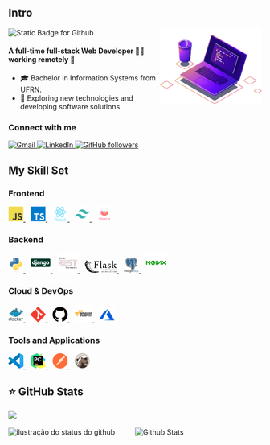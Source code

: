 <h2>Intro</h2>

<img src="./images/computer-illustration.png" alt="Ilustração de um Computador e Café" min-width="40%" max-width="40%" width="40%" align="right">

<img src="https://img.shields.io/static/v1?label=&message=I'm Willamy Domingos&color=f8efd4&style=for-the-badge" alt="Static Badge for Github">

<h4>A full-time full-stack Web Developer 👨‍💻 working remotely 🚀</h4>

- 🎓 Bachelor in Information Systems from UFRN.
- 🤔 Exploring new technologies and developing software solutions.

<h3>Connect with me</h3>

<p align="left">
  <a href="mailto:willamy.wlp@gmail.com" title="willamy.wlp@gmail.com">
    <img src="https://img.shields.io/badge/-Gmail-FF0000?style=square&labelColor=FF0000&logo=gmail&logoColor=white&link=willamy.wlp@gmail.com" alt="Gmail"/>
  </a>
  <a href="https://www.linkedin.com/in/willa-my/" title="willa-my">
    <img src="https://img.shields.io/badge/-Linkedin-0e76a8?style=square&logo=Linkedin&logoColor=white&link=https://www.linkedin.com/in/willa-my/" alt="LinkedIn"/>
  </a>
  <a href="https://github.com/willamylp" title="willamylp">
    <img alt="GitHub followers" src="https://img.shields.io/github/followers/willamylp?label=follow&style=social">
  </a>
</p>

<h2>My Skill Set</h2>

<h3>Frontend</h3>
<a href="https://www.javascript.com/" target="_blank">
  <img
    src="./assets/frontend/javascript.svg"
    alt="JavaScript"
    height="30"
  />
</a>
<a href="https://www.typescriptlang.org/" target="_blank">
  <img
    src="./assets/frontend/typescript.svg"
    alt="TypeScript"
    height="30"
    style="margin-left: 10px"
  />
</a>
<a href="https://reactjs.org/" target="_blank">
  <img
    src="./assets/frontend/reactjs.svg"
    alt="ReactJS"
    height="30"
    style="margin-left: 10px"
  />
</a>
<a href="https://www.tailwindcss.com/" target="_blank">
  <img
    src="./assets/frontend/tailwindcss.svg"
    alt="Tailwind CSS"
    height="30"
    style="margin-left: 10px"
  />
</a>
<a href="https://www.chartjs.org" target="_blank">
  <img
    src="./assets/frontend/chartjs.svg"
    alt="ChartJS"
    height="30"
    style="margin-left: 10px"
  />
</a>

<h3>Backend</h3>
<a href="https://www.python.org/" target="_blank">
  <img
    src="./assets/backend/python.svg"
    alt="Python"
    height="30"
  />
</a>  
<a href="https://www.djangoproject.com/" target="_blank">
  <img
    src="./assets/backend/django.svg"
    alt="Django"
    height="40"
    style="margin-left: 10px"
  />
</a>
<a href="https://www.django-rest-framework.org" target="_blank">
  <img
    src="./assets/backend/django-rest.svg"
    alt="Django Rest Framework"
    height="40"
    style="margin-left: 10px"
  />
</a>
<a href="https://flask.palletsprojects.com/" target="_blank">
  <img
    src="./assets/backend/flask.svg"
    alt="Flask"
    height="25"
    style="margin-left: 10px"
  />
</a>
<a href="https://www.postgresql.org/" target="_blank">
  <img
    src="./assets/backend/postgresql.svg"
    alt="PostgreSQL"
    height="30"
    style="margin-left: 10px"
  />
</a>
<a href="https://www.nginx.com/" target="_blank">
  <img
    src="./assets/backend/nginx.svg"
    alt="Nginx"
    height="40"
    style="margin-left: 10px"
  />
</a>

<h3>Cloud & DevOps</h3>
<a href="https://www.docker.com/" target="_blank">
  <img
    src="./assets/cloud_devops/docker.svg"
    alt="Docker"
    height="30"
  />
</a>  
<a href="https://git-scm.com" target="_blank">
  <img
    src="./assets/cloud_devops/git-scm.svg"
    alt="Git"
    height="30"
    style="margin-left: 10px"
  />
</a>
<a href="https://github.com/" target="_blank">
  <img
    src="./assets/cloud_devops/github.svg"
    alt="GitHub"
    height="30"
    style="margin-left: 10px"
  />
</a>
<a href="https://aws.amazon.com/" target="_blank">
  <img
    src="./assets/cloud_devops/aws.svg"
    alt="AWS"
    height="35"
    style="margin-left: 10px"
  />
</a>  
<a href="https://azure.microsoft.com/en-in/" target="_blank">
  <img
    src="./assets/cloud_devops/microsoft-azure.svg"
    alt="Azure"
    height="30"
    style="margin-left: 10px"
  />
</a>

<h3>Tools and Applications</h3>
<a href="https://code.visualstudio.com" target="_blank">
  <img
    src="./assets/tools/vscode.svg"
    alt="VS Code"
    height="30"
  />
</a>
<a href="https://www.jetbrains.com/pt-br/pycharm/" target="_blank">
  <img
    src="./assets/tools/PyCharm.svg"
    alt="PyCharm"
    height="30"
    style="margin-left: 10px"
  />
</a>
<a href="https://www.postman.com" target="_blank">
  <img
    src="./assets/tools/postman.svg"
    alt="Postman"
    height="30"
    style="margin-left: 10px"
  />
</a>
<a href="https://dbeaver.io" target="_blank">
  <img
    src="./assets/tools/DBeaver.svg"
    alt="DBeaver"
    height="30"
    style="margin-left: 10px"
  />
</a>

<br>
<div>
  <h2>⭐ GitHub Stats</h2>
  
  <img src="https://komarev.com/ghpvc/?username=willamylp&&style=square" />
  
  <img
    align="left"
    width="50%"
    src="https://github-readme-stats.vercel.app/api?username=willamylp&show_icons=true&title_color=783c00&text_color=af552e&icon_color=783c00&bg_color=f8efd4&cache_seconds=2300"
    alt="ilustração do status do github"
  />
  <img
    align="left"
    width="38%"
    src="https://github-readme-stats.vercel.app/api/top-langs/?username=willamylp&title_color=783c00&text_color=af552e&icon_color=783c00&bg_color=f8efd4&hide_border=false&include_all_commits=true&count_private=true&layout=compact"
    alt="Github Stats"
  />
</div>
